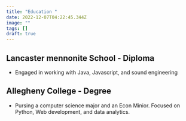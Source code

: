 ```yaml
---
title: "Education "
date: 2022-12-07T04:22:45.344Z
image: ""
tags: []
draft: true
---
```


## Lancaster mennonite School - Diploma 
  - Engaged in working with Java, Javascript, and sound engineering

## Allegheny College - Degree
  - Pursing a computer science major and an Econ Minior. Focused on Python, Web development, and data analytics. 
